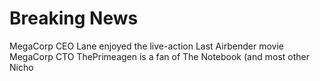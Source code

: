 # Breaking News

MegaCorp CEO Lane enjoyed the live-action Last Airbender movie
MegaCorp CTO ThePrimeagen is a fan of The Notebook (and most other Nicho